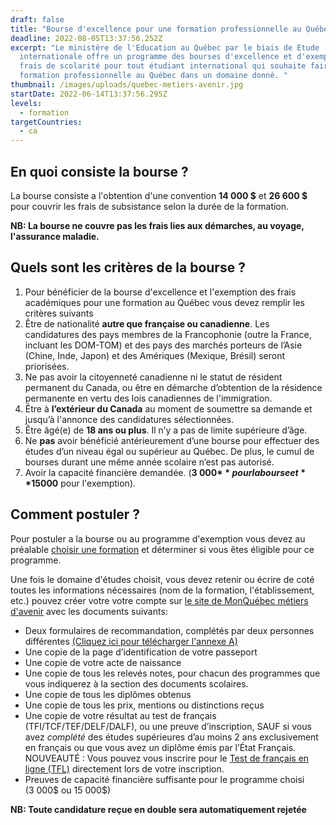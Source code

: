 ```yaml
---
draft: false
title: "Bourse d'excellence pour une formation professionnelle au Québec. "
deadline: 2022-08-05T13:37:56.252Z
excerpt: "Le ministère de l'Education au Québec par le biais de Etude
  internationale offre un programme des bourses d'excellence et d'exemption des
  frais de scolarité pour tout étudiant international qui souhaite faire une
  formation professionnelle au Québec dans un domaine donné. "
thumbnail: /images/uploads/quebec-metiers-avenir.jpg
startDate: 2022-06-14T13:37:56.295Z
levels:
  - formation
targetCountries:
  - ca
---
```

## En quoi consiste la bourse ?

La bourse consiste a l'obtention d'une convention **14 000 $** et **26 600 $**  pour couvrir les frais de subsistance selon la durée de la formation.

**NB: La bourse ne couvre pas les frais lies aux démarches, au voyage, l'assurance maladie.**

## Quels sont les critères de la bourse ?

1. Pour bénéficier de la bourse d'excellence et l'exemption des frais académiques pour une formation au Québec vous devez remplir les critères suivants
2. Être de nationalité **autre que française ou canadienne**. Les candidatures des pays membres de la Francophonie (outre la France, incluant les DOM-TOM) et des pays des marchés porteurs de l’Asie (Chine, Inde, Japon) et des Amériques (Mexique, Brésil) seront priorisées.
3. Ne pas avoir la citoyenneté canadienne ni le statut de résident permanent du Canada, ou être en démarche d’obtention de la résidence permanente en vertu des lois canadiennes de l'immigration.
4. Être à **l’extérieur du Canada** au moment de soumettre sa demande et jusqu’à l'annonce des candidatures sélectionnées.
5. Être âgé(e) de **18 ans ou plus**. Il n’y a pas de limite supérieure d’âge.
6. Ne **pas** avoir bénéficié antérieurement d’une bourse pour effectuer des études d’un niveau égal ou supérieur au Québec. De plus, le cumul de bourses durant une même année scolaire n’est pas autorisé.
7. Avoir la capacité financière demandée. (**3 000$** pour la bourse et **15 000$** pour l'exemption).

## Comment postuler ?

Pour postuler a la bourse ou au programme d'exemption vous devez au préalable [choisir une formation](https://www.quebecmetiersdavenir.com/mon-projet-detude/les-formations-professionnelles/) et déterminer si vous êtes éligible pour ce programme.

Une fois le domaine d'études choisit, vous devez retenir ou écrire de coté toutes les informations nécessaires (nom de la formation, l'établissement, etc.) pouvez créer votre votre compte sur [le site de MonQuébec métiers d'avenir](https://education-internationale.imiscloud.com/monquebecmetiersdavenir/InscriptionBourses/Accueil_boursesouvert.aspx) avec les documents suivants:

* Deux formulaires de recommandation, complétés par deux personnes différentes [(Cliquez ici pour télécharger l'annexe A)](https://www.quebecmetiersdavenir.com/wp-content/uploads/2020-AnnA-formulaire-recom-bon.pdf)
* Une copie de la page d’identification de votre passeport
* Une copie de votre acte de naissance
* Une copie de tous les relevés notes, pour chacun des programmes que vous indiquerez à la section des documents scolaires.
* Une copie de tous les diplômes obtenus
* Une copie de tous les prix, mentions ou distinctions reçus
* Une copie de votre résultat au test de français (TFI/TCF/TEF/DELF/DALF), ou une preuve d’inscription, SAUF si vous avez *complété* des études supérieures d’au moins 2 ans exclusivement en français ou que vous avez un diplôme émis par l’État Français. NOUVEAUTÉ : Vous pouvez vous inscrire pour le [Test de français en ligne (TFL)](https://www.quebecmetiersdavenir.com/?page_id=15271) directement lors de votre inscription.
* Preuves de capacité financière suffisante pour le programme choisi (3 000$ ou 15 000$)

**NB: Toute candidature reçue en double sera automatiquement rejetée**